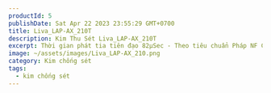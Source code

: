 ```yaml
---
productId: 5
publishDate: Sat Apr 22 2023 23:55:29 GMT+0700
title: Liva_LAP-AX_210T
description: Kim Thu Sét Liva_LAP-AX_210T
excerpt: Thời gian phát tia tiên đạo 82µSec - Theo tiêu chuẩn Pháp NF C 17-102
image: ~/assets/images/Liva_LAP-AX_210.png
category: Kim chống sét
tags:
  - kim chống sét
---
```


